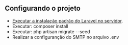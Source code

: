 ## Configurando o projeto

- [Executar a instalação padrão do Laravel no servidor](https://laravel.com/docs/6.x).
- Executar: composer install
- Executar: php artisan migrate --seed
- Realizar a configuranção do SMTP no arquivo .env